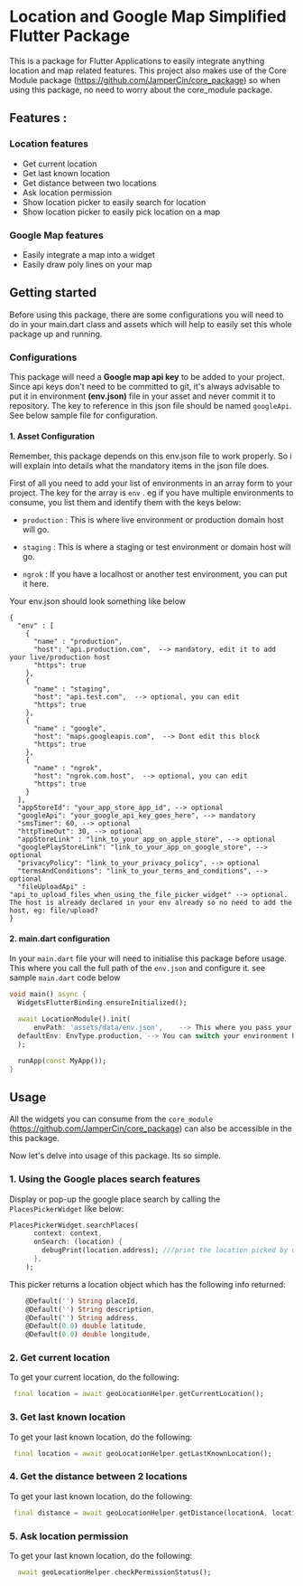 <!--
This README describes the package. If you publish this package to pub.dev,
this README's contents appear on the landing page for your package.

For information about how to write a good package README, see the guide for
[writing package pages](https://dart.dev/tools/pub/writing-package-pages).

For general information about developing packages, see the Dart guide for
[creating packages](https://dart.dev/guides/libraries/create-packages)
and the Flutter guide for
[developing packages and plugins](https://flutter.dev/to/develop-packages).
-->

# Location and Google Map Simplified Flutter Package
This is a package for Flutter Applications to easily integrate anything location and map related features.
This project also makes use of the Core Module package (https://github.com/JamperCin/core_package) so when using this package, no need to worry about the core_module package.

## Features :
### Location features
- Get current location
- Get last known location
- Get distance between two locations
- Ask location permission
- Show location picker to easily search for location
- Show location picker to easily pick location on a map

### Google Map features
- Easily integrate a map into a widget
- Easily draw poly lines on your map

## Getting started

Before using this package, there are some configurations you will need to do in your main.dart class and assets which will help to easily set this whole package up and running.

### Configurations
This package will need a **Google map api key** to be added to your project. Since api keys don't need to be committed to git, it's always advisable to put it in environment **(env.json)** file in your asset and never commit it to repository. The key to reference in this json file should be named ```googleApi```. See below sample file for configuration.

#### 1. Asset Configuration
Remember, this package depends on this env.json file to work properly. So i will explain into details what the mandatory items in the json file does.

First of all you need to add your list of environments in an array form to your project. The key for the array is `env` .  eg if you have multiple environments to consume, you list them and identify them with the keys below:

- `production` : This is where live environment or production domain host will go.

- `staging` : This is where a staging or test environment or domain host will go.

- `ngrok` : If you have a localhost or another test environment, you can put it here.


Your env.json should look something like below

```
{
  "env" : [
    {
      "name" : "production",
      "host": "api.production.com",  --> mandatory, edit it to add your live/production host
      "https": true
    },
    {
      "name" : "staging",
      "host": "api.test.com",  --> optional, you can edit
      "https": true
    },
    {
      "name" : "google",
      "host": "maps.googleapis.com",  --> Dont edit this block
      "https": true
    },
    {
      "name" : "ngrok",
      "host": "ngrok.com.host",  --> optional, you can edit
      "https": true
    }
  ],
  "appStoreId": "your_app_store_app_id", --> optional
  "googleApi": "your_google_api_key_goes_here", --> mandatory
  "smsTimer": 60, --> optional
  "httpTimeOut": 30, --> optional
  "appStoreLink" : "link_to_your_app_on_apple_store", --> optional
  "googlePlayStoreLink": "link_to_your_app_on_google_store", --> optional
  "privacyPolicy": "link_to_your_privacy_policy", --> optional
  "termsAndConditions": "link_to_your_terms_and_conditions", --> optional
  "fileUploadApi" : "api_to_upload_files_when_using_the_file_picker_widget" --> optional. The host is already declared in your env already so no need to add the host, eg: file/upload?
}
```


#### 2. main.dart configuration
In your `main.dart` file your will need to initialise this package before usage. This where you call the full path of the `env.json` and configure it. see sample `main.dart` code below

```dart
void main() async {
  WidgetsFlutterBinding.ensureInitialized();

  await LocationModule().init(
      envPath: 'assets/data/env.json',    --> This where you pass your full path to the env.json file
  defaultEnv: EnvType.production, --> You can switch your environment here, whether production or staging or ngrok. The default is production incase you dont configure it here.
  );

  runApp(const MyApp());
}
```

## Usage

All the widgets you can consume from the `core_module` (https://github.com/JamperCin/core_package) can also be accessible in the this package.

Now let's delve into usage of this package. Its so simple.
### 1. Using the Google places search features
Display or pop-up the google place search by calling the `PlacesPickerWidget` like below:

```dart
PlacesPickerWidget.searchPlaces(
      context: context,
      onSearch: (location) {
        debugPrint(location.address); ///print the location picked by user
      },
    );
```
This picker returns a location object which has the following info returned:

```dart
    @Default('') String placeId,
    @Default('') String description,
    @Default('') String address,
    @Default(0.0) double latitude,
    @Default(0.0) double longitude,

```

### 2. Get current location
To get your current location, do the following:

```dart
 final location = await geoLocationHelper.getCurrentLocation();
```

### 3. Get last known location
To get your last known location, do the following:

```dart
 final location = await geoLocationHelper.getLastKnownLocation();
```

### 4. Get the distance between 2 locations
To get your last known location, do the following:

```dart
 final distance = await geoLocationHelper.getDistance(locationA, locationB);
```

### 5. Ask location permission
To get your last known location, do the following:

```dart
  await geoLocationHelper.checkPermissionStatus();
```